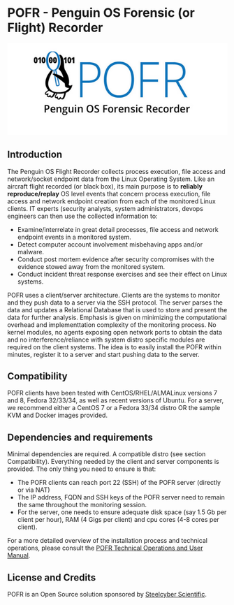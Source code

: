 # POFR - Penguin OS Forensic (or Flight) Recorder

![GitHub Logo](/POFR.png)<br>

## Introduction
The Penguin OS Flight Recorder collects process execution, file access and network/socket endpoint data from the Linux Operating System. Like an aircraft flight recorded (or black box), its main purpose is to **reliably reproduce/replay** OS level events that concern process execution, file access and network endpoint creation from each of the monitored Linux clients. IT experts (security analysts, system administrators, devops engineers can then use the collected information to:
<br>
* Examine/interrelate in great detail processes, file access and network endpoint events in a monitored system.
* Detect computer account involvement misbehaving apps and/or malware. <br>
* Conduct post mortem evidence after security compromises with the evidence stowed away from the monitored system. <br>
* Conduct incident threat response exercises and see their effect on Linux systems. 

POFR uses a client/server architecture. Clients are the systems to monitor and they push data to a server via the SSH protocol. The server parses the data and updates a Relational Database that is used to store and present the data for further analysis. Emphasis is given on minimizing the computational overhead and implementtation complexity of the monitoring process. No kernel modules, no agents exposing open network ports to obtain the data and no interference/reliance with system distro specific modules are required on the client systems. The idea is to easily install the POFR within minutes, register it to a server and start pushing data to the server. 

## Compatibility

POFR clients have been tested with CentOS/RHEL/ALMALinux versions 7 and 8, Fedora 32/33/34, as well as recent versions of Ubuntu.
For a server, we recommend either a CentOS 7 or a Fedora 33/34 distro OR the sample KVM and Docker images provided. 

## Dependencies and requirements

Minimal dependencies are required. A compatible distro (see section Compatibility). Everything needed by the client and server components is provided. The only thing you need to ensure is that: 
* The POFR clients can reach port 22 (SSH) of the POFR server (directly or via NAT)
* The IP address, FQDN and SSH keys of the POFR server need to remain the same throughout the monitoring session.
* For the server, one needs to ensure adequate disk space (say 1.5 Gb per client per hour), RAM (4 Gigs per client) and cpu cores (4-8 cores per client). 

For a more detailed overview of the installation process and technical operations, please consult the [POFR Technical Operations and User Manual](doc/POFRmanual.pdf). 

## License and Credits

POFR is an Open Source solution sponsored by [Steelcyber Scientific](https://www.steelcyber.com). <br>



